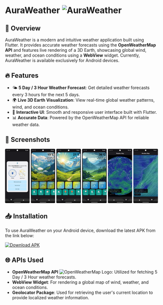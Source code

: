 # AuraWeather <img src="https://github.com/Vageesh-Jayaraman/AuraWeather/assets/143870355/829c1e0a-f97e-4fa8-856f-95e006633324" alt="AuraWeather" width="50">

## 🌟 Overview

AuraWeather is a modern and intuitive weather application built using Flutter. It provides accurate weather forecasts using the **OpenWeatherMap API** and features live rendering of a 3D Earth, showcasing global wind, weather, and ocean conditions using a **WebView** widget. Currently, AuraWeather is available exclusively for Android devices.

## 🔥 Features

- 🌤️ **5 Day / 3 Hour Weather Forecast**: Get detailed weather forecasts every 3 hours for the next 5 days.
- 🌍 **Live 3D Earth Visualization**: View real-time global weather patterns, wind, and ocean conditions.
- 💎 **Interactive UI**: Smooth and responsive user interface built with Flutter.
- 📊 **Accurate Data**: Powered by the OpenWeatherMap API for reliable weather data.

## 📸 Screenshots

<div style="display: flex; flex-direction: row; justify-content: space-between; align-items: center;">
        <img src="Screenshots/Screenshot_20240618_123024.png" alt="Screenshot 1" style="width: 16%;">
        <img src="Screenshots/Screenshot_20240618_123135.png" alt="Screenshot 2" style="width: 16%;">
        <img src="Screenshots/Screenshot_20240618_123153.png" alt="Screenshot 3" style="width: 16%;">
        <img src="Screenshots/Screenshot_20240618_123305.png" alt="Screenshot 4" style="width: 16%;">
        <img src="Screenshots/Screenshot_20240618_123428.png" alt="Screenshot 5" style="width: 16%;">
        <img src="Screenshots/Screenshot_20240618_123453.png" alt="Screenshot 6" style="width: 16%;">
</div>


## 📥 Installation
To use AuraWeather on your Android device, download the latest APK from the link below:

[![Download APK](https://img.shields.io/badge/Download%20APK-AuraWeather-brightgreen)](https://drive.google.com/file/d/11IRU2yAgHpALxjE2sbc62xlNItpkKGf9/view?usp=sharing)

## 🌐 APIs Used

- **OpenWeatherMap API** <img src="https://openweathermap.org/themes/openweathermap/assets/img/mobile_app/android-app-top-banner.png" alt="OpenWeatherMap Logo" width="30">: Utilized for fetching 5 Day / 3 Hour weather forecasts.
- **WebView Widget**: For rendering a global map of wind, weather, and ocean conditions.
- **Geolocator Package**: Used for retrieving the user's current location to provide localized weather information.


